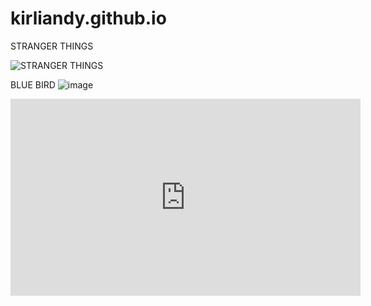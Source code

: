 # kirliandy.github.io

STRANGER THINGS 


![STRANGER THINGS](https://user-images.githubusercontent.com/118424253/202371213-014ca278-2d24-4861-8076-8694a47a1672.png)

BLUE BIRD ![image](https://user-images.githubusercontent.com/118424253/202375771-ec78eb36-3a67-412c-b38b-f91df37bbb2b.png)

<iframe width="560" height="315" src="https://www.youtube.com/embed/OOgvDiXl6hA" title="YouTube video player" frameborder="0" allow="accelerometer; autoplay; clipboard-write; encrypted-media; gyroscope; picture-in-picture" allowfullscreen></iframe>
